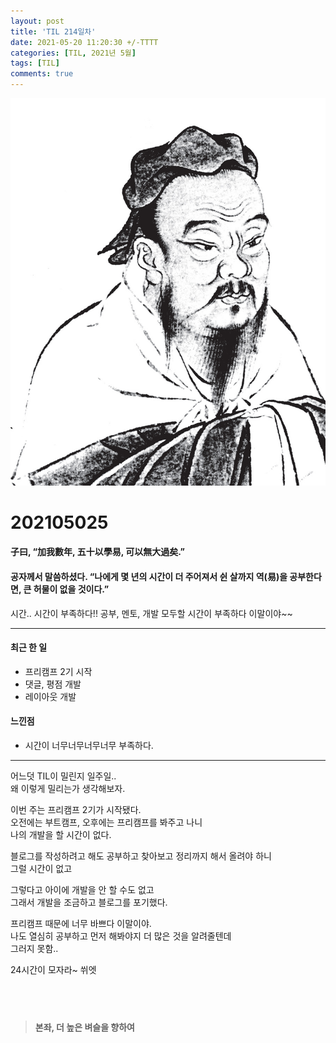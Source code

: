 ```yaml
---
layout: post
title: 'TIL 214일차'
date: 2021-05-20 11:20:30 +/-TTTT
categories: [TIL, 2021년 5월]
tags: [TIL]
comments: true
---
```


![image](/assets/img/sample/avatar.jpg)

# **202105025**

#### **子曰, “加我數年, 五十以學易, 可以無大過矣.”**

#### **공자께서 말씀하셨다. “나에게 몇 년의 시간이 더 주어져서 쉰 살까지 역(易)을 공부한다면, 큰 허물이 없을 것이다.”**

시간.. 시간이 부족하다!! 공부, 멘토, 개발 모두할 시간이 부족하다 이말이야~~

---

#### **최근 한 일**

- 프리캠프 2기 시작
- 댓글, 평점 개발
- 레이아웃 개발

#### **느낀점**

- 시간이 너무너무너무너무 부족하다.

---

어느덧 TIL이 밀린지 일주일..  
왜 이렇게 밀리는가 생각해보자.

이번 주는 프리캠프 2기가 시작됐다.  
오전에는 부트캠프, 오후에는 프리캠프를 봐주고 나니  
나의 개발을 할 시간이 없다.

블로그를 작성하려고 해도 공부하고 찾아보고 정리까지 해서 올려야 하니  
그럴 시간이 없고

그렇다고 아이에 개발을 안 할 수도 없고  
그래서 개발을 조금하고 블로그를 포기했다.

프리캠프 때문에 너무 바쁘다 이말이야.  
나도 열심히 공부하고 먼저 해봐야지 더 많은 것을 알려줄텐데  
그러지 못함..

24시간이 모자라~
쒸엣

## <br>

> **본좌, 더 높은 벼슬을 향하여**

